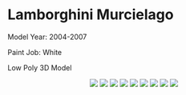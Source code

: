 # Lamborghini Murcielago 

<p>
Model Year: 2004-2007

Paint Job: White

Low Poly 3D Model
</p>

<p align="center"> 
  <img src="https://github.com/MSkall/Models/blob/master/Maya/Car/murcI_persp_view.jpg">
  <img src="https://github.com/MSkall/Models/blob/master/Maya/Car/murci_back_view.jpg">
  <img src="https://github.com/MSkall/Models/blob/master/Maya/Car/murci_front_view.jpg">
  <img src="https://github.com/MSkall/Models/blob/master/Maya/Car/murci_persp_back_view.jpg">
  <img src="https://github.com/MSkall/Models/blob/master/Maya/Car/murci_side_view.jpg">
  <img src="https://github.com/MSkall/Models/blob/master/Maya/Car/murci_top_view.jpg">
  <img src="https://github.com/MSkall/Models/blob/master/Maya/Car/murcielago_scene1.jpg">
  <img src="https://github.com/MSkall/Models/blob/master/Maya/Car/UV_snapshot5.jpg">
  <img src="https://github.com/MSkall/Models/blob/master/Maya/Car/murcielago_texture.jpg">
</p>
